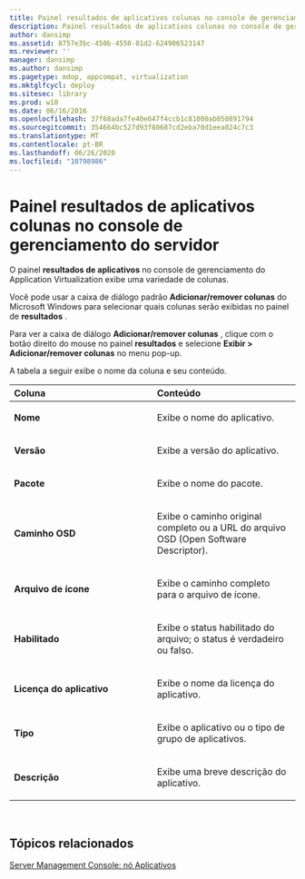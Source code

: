 ```yaml
---
title: Painel resultados de aplicativos colunas no console de gerenciamento do servidor
description: Painel resultados de aplicativos colunas no console de gerenciamento do servidor
author: dansimp
ms.assetid: 8757e3bc-450b-4550-81d2-624906523147
ms.reviewer: ''
manager: dansimp
ms.author: dansimp
ms.pagetype: mdop, appcompat, virtualization
ms.mktglfcycl: deploy
ms.sitesec: library
ms.prod: w10
ms.date: 06/16/2016
ms.openlocfilehash: 37f68ada7fe40e647f4ccb1c81000ab050891794
ms.sourcegitcommit: 354664bc527d93f80687cd2eba70d1eea024c7c3
ms.translationtype: MT
ms.contentlocale: pt-BR
ms.lasthandoff: 06/26/2020
ms.locfileid: "10798986"
---
```

# Painel resultados de aplicativos colunas no console de gerenciamento do servidor


O painel **resultados de aplicativos** no console de gerenciamento do Application Virtualization exibe uma variedade de colunas.

Você pode usar a caixa de diálogo padrão **Adicionar/remover colunas** do Microsoft Windows para selecionar quais colunas serão exibidas no painel de **resultados** .

Para ver a caixa de diálogo **Adicionar/remover colunas** , clique com o botão direito do mouse no painel **resultados** e selecione **Exibir &gt; Adicionar/remover colunas** no menu pop-up.

A tabela a seguir exibe o nome da coluna e seu conteúdo.

<table>
<colgroup>
<col width="50%" />
<col width="50%" />
</colgroup>
<thead>
<tr class="header">
<th align="left">Coluna</th>
<th align="left">Conteúdo</th>
</tr>
</thead>
<tbody>
<tr class="odd">
<td align="left"><p><strong>Nome</strong></p></td>
<td align="left"><p>Exibe o nome do aplicativo.</p></td>
</tr>
<tr class="even">
<td align="left"><p><strong>Versão</strong></p></td>
<td align="left"><p>Exibe a versão do aplicativo.</p></td>
</tr>
<tr class="odd">
<td align="left"><p><strong>Pacote</strong></p></td>
<td align="left"><p>Exibe o nome do pacote.</p></td>
</tr>
<tr class="even">
<td align="left"><p><strong>Caminho OSD</strong></p></td>
<td align="left"><p>Exibe o caminho original completo ou a URL do arquivo OSD (Open Software Descriptor).</p></td>
</tr>
<tr class="odd">
<td align="left"><p><strong>Arquivo de ícone</strong></p></td>
<td align="left"><p>Exibe o caminho completo para o arquivo de ícone.</p></td>
</tr>
<tr class="even">
<td align="left"><p><strong>Habilitado</strong></p></td>
<td align="left"><p>Exibe o status habilitado do arquivo; o status é verdadeiro ou falso.</p></td>
</tr>
<tr class="odd">
<td align="left"><p><strong>Licença do aplicativo</strong></p></td>
<td align="left"><p>Exibe o nome da licença do aplicativo.</p></td>
</tr>
<tr class="even">
<td align="left"><p><strong>Tipo</strong></p></td>
<td align="left"><p>Exibe o aplicativo ou o tipo de grupo de aplicativos.</p></td>
</tr>
<tr class="odd">
<td align="left"><p><strong>Descrição</strong></p></td>
<td align="left"><p>Exibe uma breve descrição do aplicativo.</p></td>
</tr>
</tbody>
</table>

 

## Tópicos relacionados


[Server Management Console: nó Aplicativos](server-management-console-applications-node.md)

 

 





